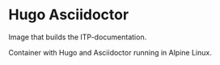 # Hugo Asciidoctor

Image that builds the ITP-documentation.

Container with Hugo and Asciidoctor running in Alpine Linux. 
